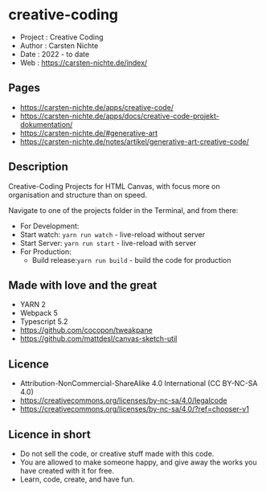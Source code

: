 # creative-coding

* Project : Creative Coding
* Author : Carsten Nichte
* Date : 2022 - to date
* Web : <https://carsten-nichte.de/index/>

## Pages

* <https://carsten-nichte.de/apps/creative-code/>
* <https://carsten-nichte.de/apps/docs/creative-code-projekt-dokumentation/>
* <https://carsten-nichte.de/#generative-art>
* <https://carsten-nichte.de/notes/artikel/generative-art-creative-code/>

## Description

Creative-Coding Projects for HTML Canvas, with focus more on organisation and structure than on speed.

Navigate to one of the projects folder in the Terminal, and from there:

* For Development:
* Start watch: `yarn run watch` - live-reload without server
* Start Server: `yarn run start` - live-reload with server
* For Production:
  * Build release:`yarn run build` - build the code for production

## Made with love and the great

* YARN 2
* Webpack 5
* Typescript 5.2
* <https://github.com/cocopon/tweakpane>
* <https://github.com/mattdesl/canvas-sketch-util>

## Licence

* Attribution-NonCommercial-ShareAlike 4.0 International (CC BY-NC-SA 4.0)
* <https://creativecommons.org/licenses/by-nc-sa/4.0/legalcode>
* <https://creativecommons.org/licenses/by-nc-sa/4.0/?ref=chooser-v1>

## Licence in short

* Do not sell the code, or creative stuff made with this code.
* You are allowed to make someone happy, and give away the works you have created with it for free.
* Learn, code, create, and have fun.
